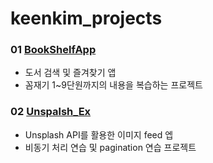 # keenkim_projects

### 01 [BookShelfApp](/01_BookShelfApp)
- 도서 검색 및 즐겨찾기 앱
- 꼼재기 1~9단원까지의 내용을 복습하는 프로젝트

### 02 [Unspalsh_Ex](/02_Unsplash_Ex)
- Unsplash API를 활용한 이미지 feed 엡
- 비동기 처리 연습 및 pagination 연습 프로젝트

